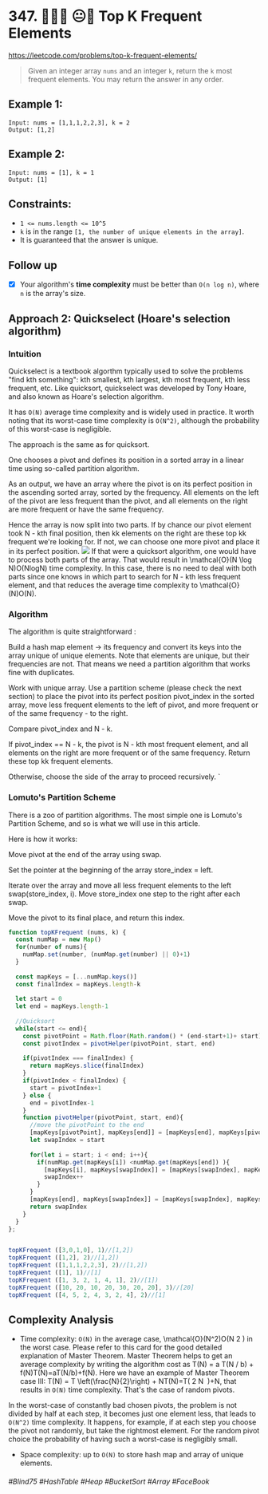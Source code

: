 # 347. 👩🏽‍🦯 😐📖 Top K Frequent Elements
https://leetcode.com/problems/top-k-frequent-elements/

> Given an integer array `nums` and an integer `k`, return the `k` most frequent elements. You may return the answer in any order.
## Example 1:
````
Input: nums = [1,1,1,2,2,3], k = 2
Output: [1,2]
````
## Example 2:
````
Input: nums = [1], k = 1
Output: [1]
```` 

## Constraints:
- `1 <= nums.length <= 10^5`
- `k` is in the range `[1, the number of unique elements in the array]`.
- It is guaranteed that the answer is unique.
 
## Follow up
- [x] Your algorithm's <b>time complexity</b> must be better than `O(n log n)`, where `n` is the array's size.

## Approach 2: Quickselect (Hoare's selection algorithm)
### Intuition
Quickselect is a textbook algorthm typically used to solve the problems "find kth something": kth smallest, kth largest, kth most frequent, kth less frequent, etc. Like quicksort, quickselect was developed by Tony Hoare, and also known as Hoare's selection algorithm.

It has `O(N)` average time complexity and is widely used in practice. It worth noting that its worst-case time complexity is `O(N^2)`, although the probability of this worst-case is negligible.

The approach is the same as for quicksort.

One chooses a pivot and defines its position in a sorted array in a linear time using so-called partition algorithm.

As an output, we have an array where the pivot is on its perfect position in the ascending sorted array, sorted by the frequency. All elements on the left of the pivot are less frequent than the pivot, and all elements on the right are more frequent or have the same frequency.

Hence the array is now split into two parts. If by chance our pivot element took N - kth final position, then kk elements on the right are these top kk frequent we're looking for. If not, we can choose one more pivot and place it in its perfect position.
![](https://leetcode.com/problems/top-k-frequent-elements/Figures/347_rewrite/hoare.png)
 If that were a quicksort algorithm, one would have to process both parts of the array. That would result in \mathcal{O}(N \log N)O(NlogN) time complexity. In this case, there is no need to deal with both parts since one knows in which part to search for N - kth less frequent element, and that reduces the average time complexity to \mathcal{O}(N)O(N).

### Algorithm

The algorithm is quite straightforward :

Build a hash map element -> its frequency and convert its keys into the array unique of unique elements. Note that elements are unique, but their frequencies are not. That means we need a partition algorithm that works fine with duplicates.

Work with unique array. Use a partition scheme (please check the next section) to place the pivot into its perfect position pivot_index in the sorted array, move less frequent elements to the left of pivot, and more frequent or of the same frequency - to the right.

Compare pivot_index and N - k.

If pivot_index == N - k, the pivot is N - kth most frequent element, and all elements on the right are more frequent or of the same frequency. Return these top kk frequent elements.

Otherwise, choose the side of the array to proceed recursively.
`[](https://leetcode.com/problems/top-k-frequent-elements/Figures/347_rewrite/details.png)
### Lomuto's Partition Scheme

There is a zoo of partition algorithms. The most simple one is Lomuto's Partition Scheme, and so is what we will use in this article.

Here is how it works:

Move pivot at the end of the array using swap.

Set the pointer at the beginning of the array store_index = left.

Iterate over the array and move all less frequent elements to the left swap(store_index, i). Move store_index one step to the right after each swap.

Move the pivot to its final place, and return this index.

````js
function topKFrequent (nums, k) {
  const numMap = new Map()
  for(number of nums){
    numMap.set(number, (numMap.get(number) || 0)+1)
  }
  
  const mapKeys = [...numMap.keys()]
  const finalIndex = mapKeys.length-k
  
  let start = 0
  let end = mapKeys.length-1
  
  //Quicksort
  while(start <= end){
    const pivotPoint = Math.floor(Math.random() * (end-start+1)+ start)
    const pivotIndex = pivotHelper(pivotPoint, start, end)
    
    if(pivotIndex === finalIndex) {
      return mapKeys.slice(finalIndex)
    }
    if(pivotIndex < finalIndex) {
      start = pivotIndex+1
    } else {
      end = pivotIndex-1
    }
    function pivotHelper(pivotPoint, start, end){
      //move the pivotPoint to the end
      [mapKeys[pivotPoint], mapKeys[end]] = [mapKeys[end], mapKeys[pivotPoint]];
      let swapIndex = start
      
      for(let i = start; i < end; i++){
        if(numMap.get(mapKeys[i]) <numMap.get(mapKeys[end]) ){
          [mapKeys[i], mapKeys[swapIndex]] = [mapKeys[swapIndex], mapKeys[i]];
          swapIndex++
        }
      }
      [mapKeys[end], mapKeys[swapIndex]] = [mapKeys[swapIndex], mapKeys[end]];
      return swapIndex
    }
  }
};


topKFrequent ([3,0,1,0], 1)//[1,2])
topKFrequent ([1,2], 2)//[1,2])
topKFrequent ([1,1,1,2,2,3], 2)//[1,2])
topKFrequent ([1], 1)//[1]
topKFrequent ([1, 3, 2, 1, 4, 1], 2)//[1])
topKFrequent ([10, 20, 10, 20, 30, 20, 20], 3)//[20]
topKFrequent ([4, 5, 2, 4, 3, 2, 4], 2)//[1]
````
##  Complexity Analysis

- Time complexity: `O(N)` in the average case, \mathcal{O}(N^2)O(N 
2
 ) in the worst case. Please refer to this card for the good detailed explanation of Master Theorem. Master Theorem helps to get an average complexity by writing the algorithm cost as T(N) = a T(N / b) + f(N)T(N)=aT(N/b)+f(N). Here we have an example of Master Theorem case III: T(N) = T \left(\frac{N}{2}\right) + NT(N)=T( 
2
N
​
 )+N, that results in `O(N)` time complexity. That's the case of random pivots.

In the worst-case of constantly bad chosen pivots, the problem is not divided by half at each step, it becomes just one element less, that leads to `O(N^2)` time complexity. It happens, for example, if at each step you choose the pivot not randomly, but take the rightmost element. For the random pivot choice the probability of having such a worst-case is negligibly small.

- Space complexity: up to `O(N)` to store hash map and array of unique elements.

###### #Blind75 #HashTable #Heap #BucketSort #Array #FaceBook
